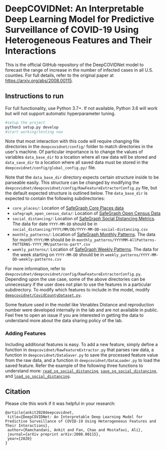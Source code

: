 # DeepCOVIDNet: An Interpretable Deep Learning Model for Predictive Surveillance of COVID-19 Using Heterogeneous Features and Their Interactions

This is the official GitHub repository of the DeepCOVIDNet model to forecast the range of increase in the number of infected cases in all U.S. counties. For full details, refer to the original paper at https://arxiv.org/abs/2008.00115.

## Instructions to run

For full functionality, use Python 3.7+. If not available, Python 3.6 will work but will not support automatic hyperparameter tuning. 

```bash
#setup the project
python3 setup.py develop
#start working/testing now
```
Note that most interaction with this code will require changing file directories in the ```deepcovidnet/config/``` folder to match directories in the user's machine. Of particular importance is to change the values of variables ```data_base_dir``` to a location where all raw data will be stored and ```data_save_dir``` to a location where all saved data must be stored in the ```deepcovidnet/config/global_config.py/``` file.

Note that the ```data_base_dir``` directory expects certain structure inside to be parseable easily. This structure can be changed by modifying the ```deepcovidnet/deepcovidnet/config/RawFeatureExtractorConfig.py``` file, but the default expected structure is outlined below. The ```data_base_dir``` is expected to contain the following subdirectories:
 - ```core_places/```: Location of [SafeGraph Core Places data](https://docs.safegraph.com/v4.0/docs#section-core-places)
 - ```safegraph_open_census_data/```: Location of [SafeGraph Open Census Data](https://docs.safegraph.com/docs/open-census-data)
 - ```social_distancing/```: Location of [SafeGraph Social Distancing Metrics](https://docs.safegraph.com/docs/social-distancing-metrics). The data for date ```YYYY-MM-DD``` should be in ```social_distancing/YYYY/MM/DD/YYYY-MM-DD-social-distancing.csv```
 - ```monthly_patterns/```: Location of [SafeGraph Monthly Patterns](https://docs.safegraph.com/v4.0/docs/places-schema#section-patterns). The data for month ```YYYY/MM``` should be in ```monthly_patterns/YYYYMM-AllPatterns-PATTERNS-YYYY_MM/patterns-part*.csv```
 - ```weekly_patterns/```: Location of [SafeGraph Weekly Patterns](https://docs.safegraph.com/v4.0/docs/places-schema#section-patterns). The data for the week starting on ```YYYY-MM-DD``` should be in ```weekly_patterns/YYYY-MM-DD-weekly-patterns.csv```
 
For more information, refer to ```deepcovidnet/deepcovidnet/config/RawFeatureExtractorConfig.py```. Depending upon the use case, some of the above directories can be unnecessary if the user does not plan to use the features in a particular subdirectory. To modify which features to include in the model, modify [```deepcovidnet/CovidCountyDataset.py```](https://github.com/urban-resilience-lab/deepcovidnet/blob/master/deepcovidnet/CovidCountyDataset.py#L41).
 
Some feature used in the model like Venables Distance and reproduction number were developed internally in the lab and are not available in public. Feel free to open an issue if you are interested in getting the data to understand more about the data sharing policy of the lab.
 
 ### Adding Features
 
 Including additional features is easy. To add a new feature, simply define a function in ```deepcovidnet/RawFeatureExtractor.py``` that parses raw data, a function in ```deepcovidnet/DataSaver.py``` to save the processed feature value from the raw data, and a function in ```deepcovidnet/DataLoader.py``` to load the saved feature. Refer the example of the following three functions to understand more: [```read_sg_social_distancing```](https://github.com/urban-resilience-lab/deepcovidnet/blob/master/deepcovidnet/RawFeatureExtractor.py#L287), [```save_sg_social_distancing```](https://github.com/urban-resilience-lab/deepcovidnet/blob/master/deepcovidnet/DataSaver.py#L29), and [```load_sg_social_distancing```](https://github.com/urban-resilience-lab/deepcovidnet/blob/master/deepcovidnet/DataLoader.py#L34).
 
## Citation

Please cite this work if it was helpful in your research:

```
@article{ankit2020deepcovidnet,
 title={DeepCOVIDNet: An Interpretable Deep Learning Model for Predictive Surveillance of COVID-19 Using Heterogeneous Features and Their Interactions},
 author={Ramchandani, Ankit and Fan, Chao and Mostafavi, Ali},
 journal={arXiv preprint arXiv:2008.00115},
 year={2020}
}
```
